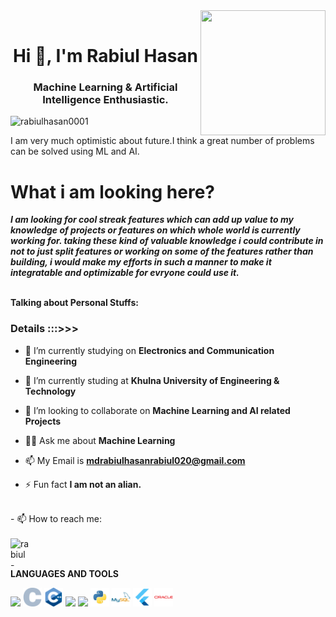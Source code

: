 

<html>
<img align="right" width="200px" height="200px" src="https://user-images.githubusercontent.com/73035328/116823654-3ff0a600-abb8-11eb-9c5e-f08c49f56823.png">
  
  <body>
    </br>
    <h1 align="center">Hi 👋, I'm Rabiul Hasan</h1>
<h3 align="center"> Machine Learning & Artificial Intelligence Enthusiastic.</h3>


<p align="left"> <img src="https://komarev.com/ghpvc/?username=rabiulhasan0001&label=Profile%20views&color=0e75b6&style=flat" alt="rabiulhasan0001" /> </p>

<p>
I am very much optimistic about future.I think a great number of problems can be solved using ML and AI.
<h1> What i am looking here? </h1>
<i>
<b> I am looking for cool streak features which can add up value to my knowledge of projects or features on which whole world is currently working for. taking these kind of valuable knowledge i could contribute in  not to just split features or working on some of the features rather than building, i would make my efforts in such 
a manner to make it integratable and optimizable for evryone could use it.</b>
</i>


<br>**Talking about Personal Stuffs:**</br>
<h3> Details :::>>></h3>

- 🔭 I’m currently studying on **Electronics and Communication Engineering**

- 🌱 I’m currently studing at **Khulna University of Engineering & Technology**

- 👯 I’m looking to collaborate on **Machine Learning and AI related Projects**

- 👨‍💻 Ask me about **Machine Learning**

- 📫 My Email is **mdrabiulhasanrabiul020@gmail.com**

- ⚡ Fun fact **I am not an alian.**

<br>
- 📫 How to reach me:
</br>

<br>

<a href="https://www.linkedin.com/in/md-rabiul-hasan-55452416a/">
<img align="left" alt="rabiul-linkedin" width="30px" src="https://cdn.jsdelivr.net/npm/simple-icons@v3/icons/linkedin.svg" width="44" height="44">
</a>

</br >
<br>

**LANGUAGES AND TOOLS** 

<code><img height="30" src="https://cdn.worldvectorlogo.com/logos/arduino-1.svg"></code>
<code><img height="30" src="https://raw.githubusercontent.com/devicons/devicon/master/icons/c/c-original.svg"></code>
<code><img height="30" src="https://raw.githubusercontent.com/devicons/devicon/master/icons/cplusplus/cplusplus-original.svg"></code>
<code><img height="30" src="https://png.pngtree.com/png-clipart/20190630/original/pngtree-html-file-document-icon-png-image_4166289.jpg"></code>
<code><img height="30" src="https://png.pngtree.com/png-clipart/20190705/original/pngtree-css-file-document-icon-png-image_4187768.jpg"></code>
<code><img height="30" src="https://raw.githubusercontent.com/github/explore/80688e429a7d4ef2fca1e82350fe8e3517d3494d/topics/python/python.png"></code>
<code><img height="30" src="https://raw.githubusercontent.com/devicons/devicon/master/icons/mysql/mysql-original-wordmark.svg"></code>
<code><img height="30" src="https://raw.githubusercontent.com/github/explore/80688e429a7d4ef2fca1e82350fe8e3517d3494d/topics/flutter/flutter.png"></code>
<code><img height="30" src="https://raw.githubusercontent.com/devicons/devicon/master/icons/oracle/oracle-original.svg"></code>

</br>
</body>
</html>
